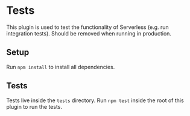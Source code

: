 # Tests
This plugin is used to test the functionality of Serverless (e.g. run integration tests).
Should be removed when running in production.

## Setup
Run `npm install` to install all dependencies.

## Tests
Tests live inside the `tests` directory. Run `npm test` inside the root of this plugin to run the tests.
